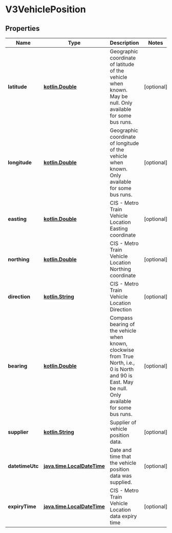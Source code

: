 # V3VehiclePosition

## Properties
Name | Type | Description | Notes
------------ | ------------- | ------------- | -------------
**latitude** | [**kotlin.Double**](.md) | Geographic coordinate of latitude of the vehicle when known. May be null.  Only available for some bus runs. |  [optional]
**longitude** | [**kotlin.Double**](.md) | Geographic coordinate of longitude of the vehicle when known.   Only available for some bus runs. |  [optional]
**easting** | [**kotlin.Double**](.md) | CIS - Metro Train Vehicle Location Easting coordinate |  [optional]
**northing** | [**kotlin.Double**](.md) | CIS - Metro Train Vehicle Location Northing coordinate |  [optional]
**direction** | [**kotlin.String**](.md) | CIS - Metro Train Vehicle Location Direction |  [optional]
**bearing** | [**kotlin.Double**](.md) | Compass bearing of the vehicle when known, clockwise from True North, i.e., 0 is North and 90 is East. May be null.  Only available for some bus runs. |  [optional]
**supplier** | [**kotlin.String**](.md) | Supplier of vehicle position data. |  [optional]
**datetimeUtc** | [**java.time.LocalDateTime**](java.time.LocalDateTime.md) | Date and time that the vehicle position data was supplied. |  [optional]
**expiryTime** | [**java.time.LocalDateTime**](java.time.LocalDateTime.md) | CIS - Metro Train Vehicle Location data expiry time |  [optional]
